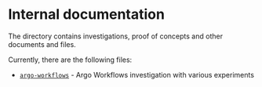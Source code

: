 # Internal documentation

The directory contains investigations, proof of concepts and other documents and files.

Currently, there are the following files:

- [`argo-workflows`](argo-workflows/README.md) - Argo Workflows investigation with various experiments